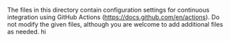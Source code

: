 The files in this directory contain configuration settings for continuous integration using GitHub Actions (https://docs.github.com/en/actions).
Do not modify the given files, although you are welcome to add additional files as needed. hi
